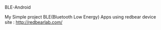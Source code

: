 BLE-Android

My Simple project BLE(Bluetooth Low Energy) Apps using redbear device
site : http://redbearlab.com/ 